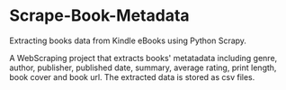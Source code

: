 # Scrape-Book-Metadata
Extracting books data from Kindle eBooks using Python Scrapy.

A WebScraping project that extracts books' metatadata including genre, author, publisher, published date, summary, average rating, print length, book cover and book url. The extracted data is stored as csv files.
